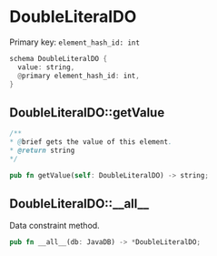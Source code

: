# DoubleLiteralDO

Primary key: `element_hash_id: int`

```rust
schema DoubleLiteralDO {
  value: string,
  @primary element_hash_id: int,
}
```
## DoubleLiteralDO::getValue

```java
/**
* @brief gets the value of this element.
* @return string
*/
```
```rust
pub fn getValue(self: DoubleLiteralDO) -> string;
```
## DoubleLiteralDO::\_\_all\_\_

Data constraint method.

```rust
pub fn __all__(db: JavaDB) -> *DoubleLiteralDO;
```

